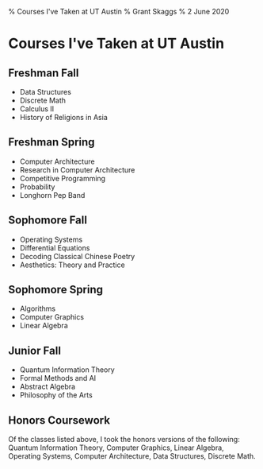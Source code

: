 % Courses I've Taken at UT Austin 
% Grant Skaggs 
% 2 June 2020

# Courses I've Taken at UT Austin
## Freshman Fall
* Data Structures
* Discrete Math
* Calculus II 
* History of Religions in Asia

## Freshman Spring
* Computer Architecture
* Research in Computer Architecture
* Competitive Programming
* Probability
* Longhorn Pep Band

## Sophomore Fall
* Operating Systems 
* Differential Equations
* Decoding Classical Chinese Poetry 
* Aesthetics: Theory and Practice 

## Sophomore Spring
* Algorithms 
* Computer Graphics 
* Linear Algebra 

## Junior Fall
* Quantum Information Theory 
* Formal Methods and AI 
* Abstract Algebra 
* Philosophy of the Arts 

## Honors Coursework

Of the classes listed above, I took the honors versions of the following: Quantum Information Theory, Computer Graphics, Linear Algebra, Operating Systems, Computer Architecture, Data Structures, Discrete Math.


